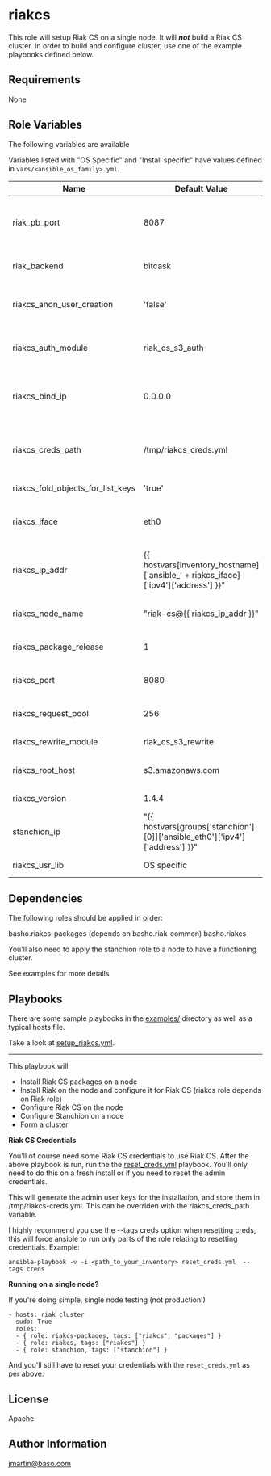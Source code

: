 riakcs
========

This role will setup Riak CS on a single node. It will ***not*** build a Riak CS cluster.  In order to build and configure cluster, use one of the example playbooks defined below.

Requirements
------------

None

Role Variables
--------------

The following variables are available

Variables listed with "OS Specific" and "Install specific" have values defined in `vars/<ansible_os_family>.yml`.




| Name           | Default Value | Description                        |
| -------------- | ------------- | -----------------------------------|
| riak_pb_port       | 8087            | The port you will use to connect to the Riak instance |
| riak_backend   | bitcask       | default backend for Riak           |
| riakcs_anon_user_creation| 'false'     | allow Riak CS user to be created anonymously |
| riakcs_auth_module | riak_cs_s3_auth         | Riak CS default authentication module |
| riakcs_bind_ip  | 0.0.0.0           | The IP address used to listen for Riak CS requests.   |
| riakcs_creds_path | /tmp/riakcs_creds.yml       | The path where Riak CS credentials will be stored  |
| riakcs_fold_objects_for_list_keys     | 'true'          | defines list keys behavior |
| riakcs_iface   | eth0 | interface used to listen for Riak CS requests |
| riakcs_ip_addr| {{ hostvars[inventory_hostname]['ansible_' + riakcs_iface]['ipv4']['address'] }}"             |  shortcut for the ip address associated with riakcs_iface |
| riakcs_node_name |"riak-cs@{{ riakcs_ip_addr }}" | node name for riak-cs node |
| riakcs_package_release| 1       | the package release version |
| riakcs_port | 8080 | the name you give the riak node |
| riakcs_request_pool| 256        | number of connections pooled |
| riakcs_rewrite_module| riak_cs_s3_rewrite           | Riak CS re-write module |
| riakcs_root_host   | s3.amazonaws.com          | the hostname of the root host to use. |
| riakcs_version| 1.4.4 | Riak CS version. |
| stanchion_ip | "{{ hostvars[groups['stanchion'][0]]['ansible_eth0']['ipv4']['address'] }}" | IP address of the Stanchion server. |
| riakcs_usr_lib   |OS specific    | the path to Riak libraries.



Dependencies
------------
  
  
The following roles should be applied in order: 

basho.riakcs-packages (depends on basho.riak-common)
basho.riakcs

You'll also need to apply the stanchion role to a node to have a functioning cluster.

See examples for more details

Playbooks
-------

There are some sample playbooks in the [examples/](examples/) directory as well as a typical hosts file.

Take a look at [setup_riakcs.yml](examples/setup_riakcs.yml).


---
This playbook will

* Install Riak CS packages on a node
* Install Riak on the node and configure it for Riak CS (riakcs role depends on Riak role)
* Configure Riak CS on the node
* Configure Stanchion on a node
* Form a cluster



**Riak CS Credentials**

You'll of course need some Riak CS credentials to use Riak CS.  After the above playbook is run, run the the [reset_creds.yml](examples/reset_creds.yml) playbook.  You'll only need to do this on a fresh install or if you need to reset the admin credentials.

This will generate the admin user keys for the installation, and store them in /tmp/riakcs-creds.yml.  This can be overriden with the riakcs_creds_path variable.

I highly recommend you use the --tags creds option when resetting creds, this will force ansible to run only parts of the role relating to resetting credentials.  Example:

`ansible-playbook -v -i <path_to_your_inventory> reset_creds.yml  --tags creds`



**Running on a single node?**

If you're doing simple, single node testing (not production!)


	- hosts: riak_cluster
	  sudo: True
	  roles:
	  - { role: riakcs-packages, tags: ["riakcs", "packages"] }
	  - { role: riakcs, tags: ["riakcs"] }
	  - { role: stanchion, tags: ["stanchion"] }

And you'll still have to reset your credentials with the `reset_creds.yml` as per above.


License
-------

Apache

Author Information
------------------

jmartin@baso.com
